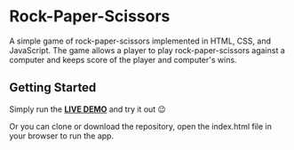 # Rock-Paper-Scissors
A simple game of rock-paper-scissors implemented in HTML, CSS, and JavaScript. The game allows a player to play rock-paper-scissors against a computer and keeps score of the player and computer's wins.
## Getting Started
Simply run the [**LIVE DEMO**](https://tdmgebrisvilis.github.io/rock-paper-scissors) and try it out :wink:  
  
Or you can clone or download the repository, open the index.html file in your browser to run the app.